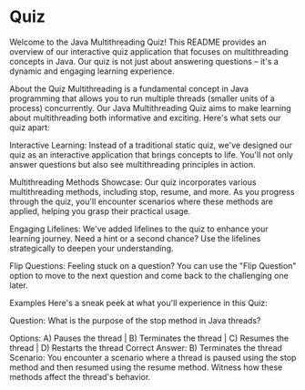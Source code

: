 # Quiz
Welcome to the Java Multithreading Quiz! This README provides an overview of our interactive quiz application that focuses on multithreading concepts in Java. Our quiz is not just about answering questions – it's a dynamic and engaging learning experience.

About the Quiz
Multithreading is a fundamental concept in Java programming that allows you to run multiple threads (smaller units of a process) concurrently. Our Java Multithreading Quiz aims to make learning about multithreading both informative and exciting. Here's what sets our quiz apart:

Interactive Learning: Instead of a traditional static quiz, we've designed our quiz as an interactive application that brings concepts to life. You'll not only answer questions but also see multithreading principles in action.

Multithreading Methods Showcase: Our quiz incorporates various multithreading methods, including stop, resume, and more. As you progress through the quiz, you'll encounter scenarios where these methods are applied, helping you grasp their practical usage.

Engaging Lifelines: We've added lifelines to the quiz to enhance your learning journey. Need a hint or a second chance? Use the lifelines strategically to deepen your understanding.

Flip Questions: Feeling stuck on a question? You can use the "Flip Question" option to move to the next question and come back to the challenging one later.

Examples
Here's a sneak peek at what you'll experience in this Quiz:

Question: What is the purpose of the stop method in Java threads?

Options: A) Pauses the thread | B) Terminates the thread | C) Resumes the thread | D) Restarts the thread
Correct Answer: B) Terminates the thread
Scenario: You encounter a scenario where a thread is paused using the stop method and then resumed using the resume method. Witness how these methods affect the thread's behavior.

